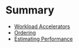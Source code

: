 # Summary

- [Workload Accelerators](./workload-accelerators.md)
- [Ordering](./ordering.md)
- [Estimating Performance](./estimating-performance.md)
